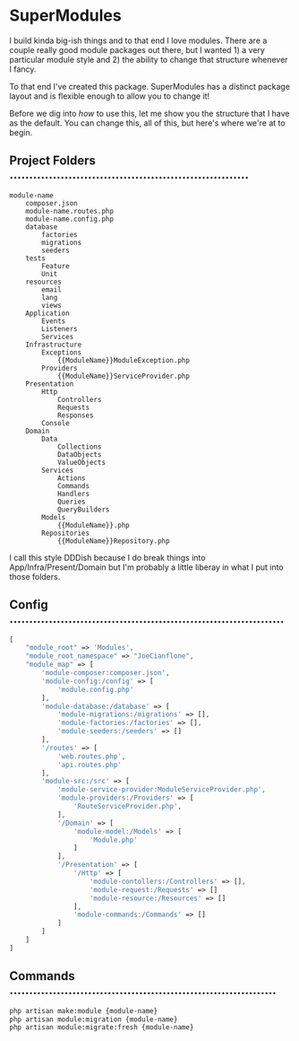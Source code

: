 # SuperModules

I build kinda big-ish things and to that end I love modules. There are a couple really 
good module packages out there, but I wanted 1) a very particular module style 
and 2) the ability to change that structure whenever I fancy. 

To that end I've created this package. SuperModules has a distinct package layout
and is flexible enough to allow you to change it! 

Before we dig into *how* to use this, let me show you the structure that I 
have as the default. You can change this, all of this, but here's where we're 
at to begin.

## Project Folders .............................................................
```
module-name
    composer.json
    module-name.routes.php
    module-name.config.php
    database
        factories
        migrations
        seeders
    tests
        Feature
        Unit
    resources
        email
        lang
        views
    Application
        Events
        Listeners
        Services
    Infrastructure
        Exceptions
            {{ModuleName}}ModuleException.php
        Providers
            {{ModuleName}}ServiceProvider.php       
    Presentation
        Http
            Controllers
            Requests
            Responses
        Console
    Domain
        Data
            Collections
            DataObjects
            ValueObjects
        Services
            Actions
            Commands
            Handlers
            Queries 
            QueryBuilders
        Models
            {{ModuleName}}.php
        Repositories
            {{ModuleName}}Repository.php
```

I call this style DDDish because I do break things into App/Infra/Present/Domain
but I'm probably a little liberay in what I put into those folders.   

## Config ......................................................................

```php
[
    "module_root" => 'Modules',
    "module_root_namespace" => "JoeCianflone",
    "module_map" => [
        'module-composer:composer.json',
        'module-config:/config' => [
            'module.config.php'
        ],
        'module-database:/database' => [
            'module-migrations:/migrations' => [],
            'module-factories:/factories' => [],
            'module-seeders:/seeders' => []
        ],
        '/routes' => [
            'web.routes.php',
            'api.routes.php'
        ],
        'module-src:/src' => [
            'module-service-provider:ModuleServiceProvider.php',
            'module-providers:/Providers' => [
                'RouteServiceProvider.php',
            ],
            '/Domain' => [
                'module-model:/Models' => [
                    'Module.php'
                ]
            ],
            '/Presentation' => [
                '/Http' => [
                    'module-contollers:/Controllers' => [],
                    'module-request:/Requests' => []
                    'module-resource:/Resources' => []
                ],
                'module-commands:/Commands' => []
            ]
        ]
    ]
]
```

## Commands ....................................................................

```bash
php artisan make:module {module-name}
php artisan module:migration {module-name}
php artisan module:migrate:fresh {module-name}
```
